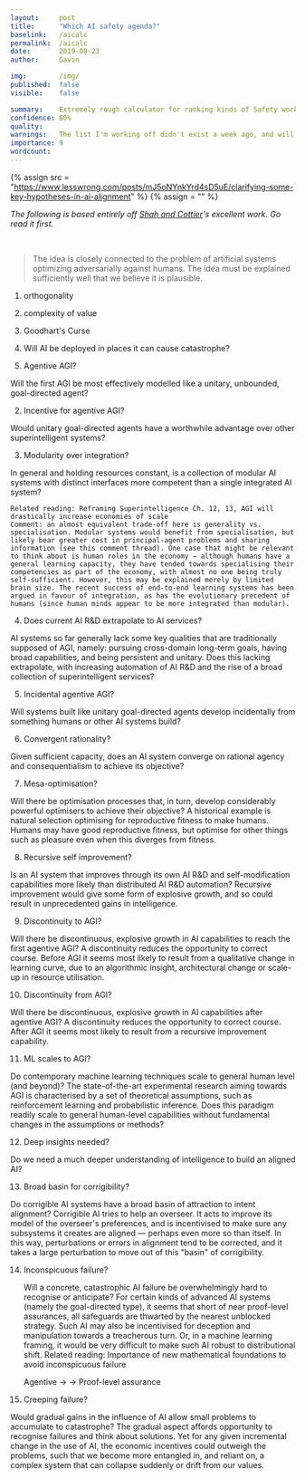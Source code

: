 ```yaml
---
layout:     post
title:      "Which AI safety agenda?"
baselink:   /aicalc
permalink:  /aicalc
date:       2019-08-23
author:     Gavin

img:        /img/
published:	false
visible: 	false

summary:    Extremely rough calculator for ranking kinds of Safety work.
confidence:	60%
quality:    
warnings:	The list I'm working off didn't exist a week ago, and will change soon. The field isn't simple enough to take numbers literally. GIGO.
importance: 9
wordcount:		
---
```



{%	assign src = "https://www.lesswrong.com/posts/mJ5oNYnkYrd4sD5uE/clarifying-some-key-hypotheses-in-ai-alignment"		%}
{%	assign  = ""		%} 


_The following is based entirely off <a href="{{src}}">Shah and Cottier</a>'s excellent work. Go read it first._

<br>

> The idea is closely connected to the problem of artificial systems optimizing adversarially against humans.
> The idea must be explained sufficiently well that we believe it is plausible.


1. orthogonality
2. complexity of value
3. Goodhart's Curse
4. Will AI be deployed in places it can cause catastrophe?

1. Agentive AGI?

Will the first AGI be most effectively modelled like a unitary, unbounded, goal-directed agent?


2. Incentive for agentive AGI?

Would unitary goal-directed agents have a worthwhile advantage over other superintelligent systems?


3. Modularity over integration?

In general and holding resources constant, is a collection of modular AI systems with distinct interfaces more competent than a single integrated AI system?

    Related reading: Reframing Superintelligence Ch. 12, 13, AGI will drastically increase economies of scale
    Comment: an almost equivalent trade-off here is generality vs. specialisation. Modular systems would benefit from specialisation, but likely bear greater cost in principal-agent problems and sharing information (see this comment thread). One case that might be relevant to think about is human roles in the economy — although humans have a general learning capacity, they have tended towards specialising their competencies as part of the economy, with almost no one being truly self-sufficient. However, this may be explained merely by limited brain size. The recent success of end-to-end learning systems has been argued in favour of integration, as has the evolutionary precedent of humans (since human minds appear to be more integrated than modular).


4. Does current AI R&D extrapolate to AI services?

AI systems so far generally lack some key qualities that are traditionally supposed of AGI, namely: pursuing cross-domain long-term goals, having broad capabilities, and being persistent and unitary. Does this lacking extrapolate, with increasing automation of AI R&D and the rise of a broad collection of superintelligent services?


5. Incidental agentive AGI?

Will systems built like unitary goal-directed agents develop incidentally from something humans or other AI systems build?


6. Convergent rationality?

Given sufficient capacity, does an AI system converge on rational agency and consequentialism to achieve its objective?


7. Mesa-optimisation?

Will there be optimisation processes that, in turn, develop considerably powerful optimisers to achieve their objective? A historical example is natural selection optimising for reproductive fitness to make humans. Humans may have good reproductive fitness, but optimise for other things such as pleasure even when this diverges from fitness.


8. Recursive self improvement?

Is an AI system that improves through its own AI R&D and self-modification capabilities more likely than distributed AI R&D automation? Recursive improvement would give some form of explosive growth, and so could result in unprecedented gains in intelligence.


9. Discontinuity to AGI?

Will there be discontinuous, explosive growth in AI capabilities to reach the first agentive AGI? A discontinuity reduces the opportunity to correct course. Before AGI it seems most likely to result from a qualitative change in learning curve, due to an algorithmic insight, architectural change or scale-up in resource utilisation.


10. Discontinuity from AGI?

Will there be discontinuous, explosive growth in AI capabilities after agentive AGI? A discontinuity reduces the opportunity to correct course. After AGI it seems most likely to result from a recursive improvement capability.


11. ML scales to AGI?

Do contemporary machine learning techniques scale to general human level (and beyond)? The state-of-the-art experimental research aiming towards AGI is characterised by a set of theoretical assumptions, such as reinforcement learning and probabilistic inference. Does this paradigm readily scale to general human-level capabilities without fundamental changes in the assumptions or methods?


12. Deep insights needed?

Do we need a much deeper understanding of intelligence to build an aligned AI?


13. Broad basin for corrigibility?

Do corrigible AI systems have a broad basin of attraction to intent alignment? Corrigible AI tries to help an overseer. It acts to improve its model of the overseer's preferences, and is incentivised to make sure any subsystems it creates are aligned — perhaps even more so than itself. In this way, perturbations or errors in alignment tend to be corrected, and it takes a large perturbation to move out of this "basin" of corrigibility.


14. Inconspicuous failure?

	Will a concrete, catastrophic AI failure be overwhelmingly hard to recognise or anticipate? For certain kinds of advanced AI systems (namely the goal-directed type), it seems that short of near proof-level assurances, all safeguards are thwarted by the nearest unblocked strategy. Such AI may also be incentivised for deception and manipulation towards a treacherous turn. Or, in a machine learning framing, it would be very difficult to make such AI robust to distributional shift.
	    Related reading: Importance of new mathematical foundations to avoid inconspicuous failure 

	Agentive -> 
	-> Proof-level assurance
    

15. Creeping failure?

Would gradual gains in the influence of AI allow small problems to accumulate to catastrophe? The gradual aspect affords opportunity to recognise failures and think about solutions. Yet for any given incremental change in the use of AI, the economic incentives could outweigh the problems, such that we become more entangled in, and reliant on, a complex system that can collapse suddenly or drift from our values.



